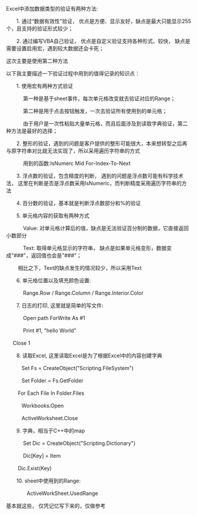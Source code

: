 Excel中添加数据类型的验证有两种方法:

　　1. 通过“数据有效性”验证， 优点是方便、显示友好，缺点是最大只能显示255个，且支持的验证形式较少；

　　2. 通过编写VBA自己验证， 优点是自定义验证支持各种形式、较快， 缺点是需要设置启用宏，遇到较大数据还会卡死；

这次主要是使用第二种方法

 

以下我主要描述一下验证过程中用到的值得记录的知识点：

　　1. 使用宏有两种方式验证

　　　 第一种是基于sheet事件，每次单元格改变就去验证对应的Range；

　　　 第二种是用于点击按钮触发，一次去验证所有使用到的单元格；

　　　 由于用户是一次性粘贴大量单元格，而且后面涉及到读取字典验证，第二种方法是最好的选择；

　　2. 整形的验证，遇到的问题是客户提供的整形可能很大，本来想转型之后再与原字符串对比就无法实现了，所以采用遍历字符串的方式

　　　 用到的函数:IsNumerc Mid For-Index-To-Next

　　3. 浮点数的验证，包含精度的判断， 遇到的问题是浮点数可能有科学技术法， 这里在判断是否是浮点数采用IsNumeric，而判断精度采用遍历字符串的方法

　　4. 百分数的验证，基本就是判断浮点数部分和%的验证

　　5. 单元格内容的获取有两种方式

　　　 Value: 对单元格计算后的值，缺点是无法验证百分制的数据，它直接返回小数部分

　　　 Text: 取得单元格显示的字符串， 缺点是如果单元格变形，数据变成"###"，返回值也会是"###"；

　　    相比之下，Text的缺点发生的情况较少，所以采用Text

　　6. 单元格位置以及填充颜色设置:

　　　 Range.Row / Range.Column / Range.Interior.Color

　　7. 日志的打印, 这里就是简单的写文件:

　　　 Open path ForWrite As #1

　　　 Print #1, "hello World"

　       Close 1

　　8. 读取Excel, 这里读取Excel是为了根据Excel中的内容创建字典

　　　Set Fs = CreateObject("Scripting.FileSystem")

　　　Set Folder = Fs.GetFolder

　　   For Each File In Folder.Files

　　　Workbooks.Open

　　　ActiveWorksheet.Close

　　9. 字典，相当于C++中的map

　　　 Set Dic = CreateObject("Scripting.Dictionary")

　　　 Dic[Key] = Item

　　    Dic.Exist(Key)

　　10. sheet中使用到的Range:

　　　　ActiveWorkSheet.UsedRange

基本就这些， 仅凭记忆写下来的，仅做参考